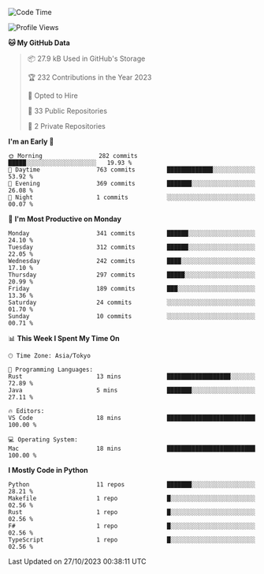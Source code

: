 <!--START_SECTION:waka-->
![Code Time](http://img.shields.io/badge/Code%20Time-720%20hrs%2046%20mins-blue)

![Profile Views](http://img.shields.io/badge/Profile%20Views-0-blue)

**🐱 My GitHub Data** 

> 📦 27.9 kB Used in GitHub's Storage 
 > 
> 🏆 232 Contributions in the Year 2023
 > 
> 💼 Opted to Hire
 > 
> 📜 33 Public Repositories 
 > 
> 🔑 2 Private Repositories 
 > 
**I'm an Early 🐤** 

```text
🌞 Morning                282 commits         █████░░░░░░░░░░░░░░░░░░░░   19.93 % 
🌆 Daytime                763 commits         █████████████░░░░░░░░░░░░   53.92 % 
🌃 Evening                369 commits         ███████░░░░░░░░░░░░░░░░░░   26.08 % 
🌙 Night                  1 commits           ░░░░░░░░░░░░░░░░░░░░░░░░░   00.07 % 
```
📅 **I'm Most Productive on Monday** 

```text
Monday                   341 commits         ██████░░░░░░░░░░░░░░░░░░░   24.10 % 
Tuesday                  312 commits         ██████░░░░░░░░░░░░░░░░░░░   22.05 % 
Wednesday                242 commits         ████░░░░░░░░░░░░░░░░░░░░░   17.10 % 
Thursday                 297 commits         █████░░░░░░░░░░░░░░░░░░░░   20.99 % 
Friday                   189 commits         ███░░░░░░░░░░░░░░░░░░░░░░   13.36 % 
Saturday                 24 commits          ░░░░░░░░░░░░░░░░░░░░░░░░░   01.70 % 
Sunday                   10 commits          ░░░░░░░░░░░░░░░░░░░░░░░░░   00.71 % 
```


📊 **This Week I Spent My Time On** 

```text
🕑︎ Time Zone: Asia/Tokyo

💬 Programming Languages: 
Rust                     13 mins             ██████████████████░░░░░░░   72.89 % 
Java                     5 mins              ███████░░░░░░░░░░░░░░░░░░   27.11 % 

🔥 Editors: 
VS Code                  18 mins             █████████████████████████   100.00 % 

💻 Operating System: 
Mac                      18 mins             █████████████████████████   100.00 % 
```

**I Mostly Code in Python** 

```text
Python                   11 repos            ███████░░░░░░░░░░░░░░░░░░   28.21 % 
Makefile                 1 repo              █░░░░░░░░░░░░░░░░░░░░░░░░   02.56 % 
Rust                     1 repo              █░░░░░░░░░░░░░░░░░░░░░░░░   02.56 % 
F#                       1 repo              █░░░░░░░░░░░░░░░░░░░░░░░░   02.56 % 
TypeScript               1 repo              █░░░░░░░░░░░░░░░░░░░░░░░░   02.56 % 
```




 Last Updated on 27/10/2023 00:38:11 UTC
<!--END_SECTION:waka-->
